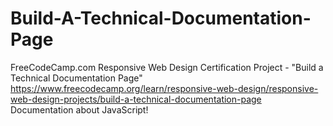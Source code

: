 
# Build-A-Technical-Documentation-Page

FreeCodeCamp.com Responsive Web Design Certification Project - "Build a Technical Documentation Page" https://www.freecodecamp.org/learn/responsive-web-design/responsive-web-design-projects/build-a-technical-documentation-page Documentation about JavaScript!